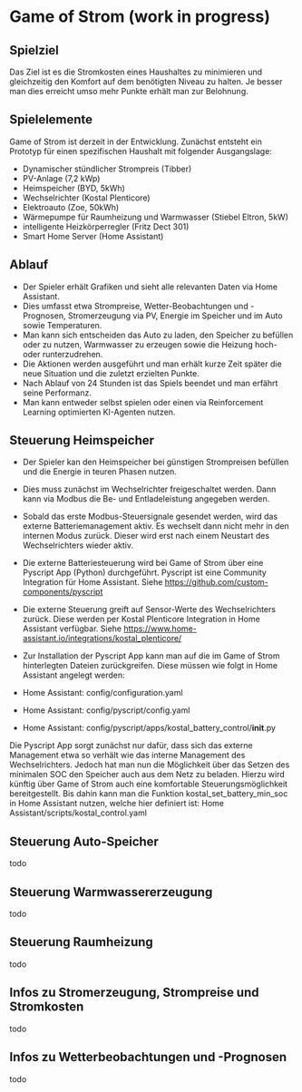 # Game of Strom (work in progress)

## Spielziel
Das Ziel ist es die Stromkosten eines Haushaltes zu minimieren und gleichzeitig den Komfort auf dem benötigten Niveau zu halten. Je besser man dies erreicht umso mehr Punkte erhält man zur Belohnung.

## Spielelemente
Game of Strom ist derzeit in der Entwicklung. Zunächst entsteht ein Prototyp für einen spezifischen Haushalt mit folgender Ausgangslage:

- Dynamischer stündlicher Strompreis (Tibber)
- PV-Anlage (7,2 kWp)
- Heimspeicher (BYD, 5kWh)
- Wechselrichter (Kostal Plenticore)
- Elektroauto (Zoe, 50kWh)
- Wärmepumpe für Raumheizung und Warmwasser (Stiebel Eltron, 5kW)
- intelligente Heizkörperregler (Fritz Dect 301)
- Smart Home Server (Home Assistant)

## Ablauf
- Der Spieler erhält Grafiken und sieht alle relevanten Daten via Home Assistant.
- Dies umfasst etwa Strompreise, Wetter-Beobachtungen und -Prognosen, Stromerzeugung via PV, Energie im Speicher und im Auto sowie Temperaturen.
- Man kann sich entscheiden das Auto zu laden, den Speicher zu befüllen oder zu nutzen, Warmwasser zu erzeugen sowie die Heizung hoch- oder runterzudrehen.
- Die Aktionen werden ausgeführt und man erhält kurze Zeit später die neue Situation und die zuletzt erzielten Punkte.
- Nach Ablauf von 24 Stunden ist das Spiels beendet und man erfährt seine Performanz.
- Man kann entweder selbst spielen oder einen via Reinforcement Learning optimierten KI-Agenten nutzen.

## Steuerung Heimspeicher

- Der Spieler kan den Heimspeicher bei günstigen Strompreisen befüllen und die Energie in teuren Phasen nutzen.
- Dies muss zunächst im Wechselrichter freigeschaltet werden. Dann kann via Modbus die Be- und Entladeleistung angegeben werden.
- Sobald das erste Modbus-Steuersignale gesendet werden, wird das externe Batteriemanagement aktiv. Es wechselt dann nicht mehr in den internen Modus zurück. Dieser wird erst nach einem Neustart des Wechselrichters wieder aktiv.
- Die externe Batteriesteuerung wird bei Game of Strom über eine Pyscript App (Python) durchgeführt. Pyscript ist eine Community Integration für Home Assistant. Siehe https://github.com/custom-components/pyscript
- Die externe Steuerung greift auf Sensor-Werte des Wechselrichters zurück. Diese werden per Kostal Plenticore Integration in Home Assistant verfügbar. Siehe https://www.home-assistant.io/integrations/kostal_plenticore/
  
- Zur Installation der Pyscript App kann man auf die im Game of Strom hinterlegten Dateien zurückgreifen. Diese müssen wie folgt in Home Assistant angelegt werden:  
- Home Assistant: config/configuration.yaml
- Home Assistant: config/pyscript/config.yaml 
- Home Assistant: config/pyscript/apps/kostal_battery_control/__init__.py

Die Pyscript App sorgt zunächst nur dafür, dass sich das externe Management etwa so verhält wie das interne Management des Wechselrichters. Jedoch hat man nun die Möglichkeit über das Setzen des minimalen SOC den Speicher auch aus dem Netz zu beladen. Hierzu wird künftig über Game of Strom auch eine komfortable Steuerungsmöglichkeit bereitgestellt. Bis dahin kann man die Funktion kostal_set_battery_min_soc in Home Assistant nutzen, welche hier definiert ist: Home Assistant/scripts/kostal_control.yaml


## Steuerung Auto-Speicher
todo

## Steuerung Warmwassererzeugung
todo

## Steuerung Raumheizung
todo

## Infos zu Stromerzeugung, Strompreise und Stromkosten
todo

## Infos zu Wetterbeobachtungen und -Prognosen
todo

